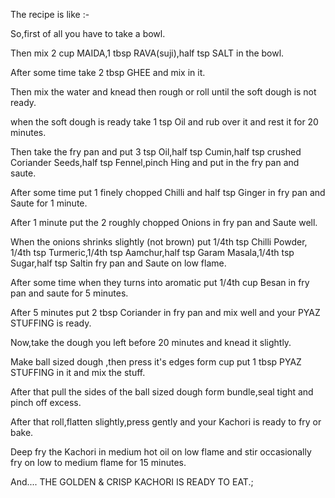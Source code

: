 The recipe is like :-

So,first of all you have to take a bowl.

Then mix 2 cup MAIDA,1 tbsp RAVA(suji),half tsp SALT in the bowl.

After some time take 2 tbsp GHEE and mix in it.

Then mix the water and knead then rough or roll until the soft dough is not ready.

when the soft dough is ready take 1 tsp Oil and rub over it and rest it for 20 minutes.

Then take the fry pan and put 3 tsp Oil,half tsp Cumin,half tsp crushed Coriander Seeds,half tsp Fennel,pinch Hing and put in the fry pan and saute.        

After some time put 1 finely chopped Chilli and half tsp Ginger in fry pan and Saute for 1 minute.

After 1 minute put the 2 roughly chopped Onions in fry pan and Saute well.

When the onions shrinks slightly (not brown) put 1/4th tsp Chilli Powder, 1/4th tsp Turmeric,1/4th tsp Aamchur,half tsp Garam Masala,1/4th tsp Sugar,half tsp Saltin fry pan and Saute on low flame.

After some time when they turns into aromatic put 1/4th cup Besan in fry pan and saute for 5 minutes.

After 5 minutes put 2 tbsp Coriander in fry pan and mix well and your PYAZ STUFFING is ready.

Now,take the dough you left before 20 minutes and knead it slightly.

Make ball sized dough ,then press it's edges form cup put 1 tbsp  PYAZ STUFFING in it and mix the stuff.

After that pull the sides of the ball sized dough form bundle,seal tight and pinch off excess.

After that roll,flatten slightly,press gently and your Kachori is ready to fry or bake.

Deep fry the Kachori in medium hot oil on low flame and stir occasionally fry on low to medium flame for 15 minutes.

And....   THE GOLDEN & CRISP KACHORI IS READY TO EAT.;